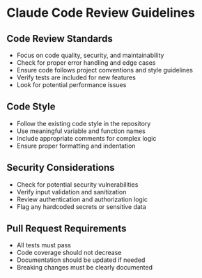 # Claude Code Review Guidelines

## Code Review Standards
- Focus on code quality, security, and maintainability
- Check for proper error handling and edge cases
- Ensure code follows project conventions and style guidelines
- Verify tests are included for new features
- Look for potential performance issues

## Code Style
- Follow the existing code style in the repository
- Use meaningful variable and function names
- Include appropriate comments for complex logic
- Ensure proper formatting and indentation

## Security Considerations
- Check for potential security vulnerabilities
- Verify input validation and sanitization
- Review authentication and authorization logic
- Flag any hardcoded secrets or sensitive data

## Pull Request Requirements
- All tests must pass
- Code coverage should not decrease
- Documentation should be updated if needed
- Breaking changes must be clearly documented
